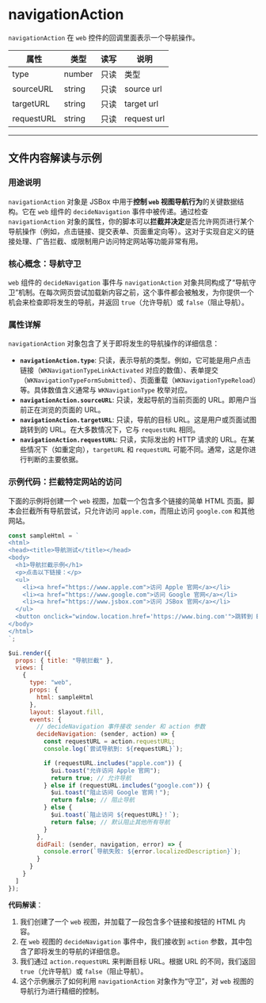 # navigationAction

`navigationAction` 在 `web` 控件的回调里面表示一个导航操作。

属性 | 类型 | 读写 | 说明
---|---|---|---
type | number | 只读 | 类型
sourceURL | string | 只读 | source url
targetURL | string | 只读 | target url
requestURL | string | 只读 | request url

---

## 文件内容解读与示例

### 用途说明

`navigationAction` 对象是 JSBox 中用于**控制 `web` 视图导航行为**的关键数据结构。它在 `web` 组件的 `decideNavigation` 事件中被传递。通过检查 `navigationAction` 对象的属性，你的脚本可以**拦截并决定**是否允许网页进行某个导航操作（例如，点击链接、提交表单、页面重定向等）。这对于实现自定义的链接处理、广告拦截、或限制用户访问特定网站等功能非常有用。

### 核心概念：导航守卫

`web` 组件的 `decideNavigation` 事件与 `navigationAction` 对象共同构成了“导航守卫”机制。在每次网页尝试加载新内容之前，这个事件都会被触发，为你提供一个机会来检查即将发生的导航，并返回 `true`（允许导航）或 `false`（阻止导航）。

### 属性详解

`navigationAction` 对象包含了关于即将发生的导航操作的详细信息：

-   **`navigationAction.type`**: 只读，表示导航的类型。例如，它可能是用户点击链接（`WKNavigationTypeLinkActivated` 对应的数值）、表单提交（`WKNavigationTypeFormSubmitted`）、页面重载（`WKNavigationTypeReload`）等。具体数值含义通常与 `WKNavigationType` 枚举对应。
-   **`navigationAction.sourceURL`**: 只读，发起导航的当前页面的 URL。即用户当前正在浏览的页面的 URL。
-   **`navigationAction.targetURL`**: 只读，导航的目标 URL。这是用户或页面试图跳转到的 URL。在大多数情况下，它与 `requestURL` 相同。
-   **`navigationAction.requestURL`**: 只读，实际发出的 HTTP 请求的 URL。在某些情况下（如重定向），`targetURL` 和 `requestURL` 可能不同。通常，这是你进行判断的主要依据。

### 示例代码：拦截特定网站的访问

下面的示例将创建一个 `web` 视图，加载一个包含多个链接的简单 HTML 页面。脚本会拦截所有导航尝试，只允许访问 `apple.com`，而阻止访问 `google.com` 和其他网站。

```javascript
const sampleHtml = `
<html>
<head><title>导航测试</title></head>
<body>
  <h1>导航拦截示例</h1>
  <p>点击以下链接：</p>
  <ul>
    <li><a href="https://www.apple.com">访问 Apple 官网</a></li>
    <li><a href="https://www.google.com">访问 Google 官网</a></li>
    <li><a href="https://www.jsbox.com">访问 JSBox 官网</a></li>
  </ul>
  <button onclick="window.location.href='https://www.bing.com'">跳转到 Bing</button>
</body>
</html>
`;

$ui.render({
  props: { title: "导航拦截" },
  views: [
    {
      type: "web",
      props: {
        html: sampleHtml
      },
      layout: $layout.fill,
      events: {
        // decideNavigation 事件接收 sender 和 action 参数
        decideNavigation: (sender, action) => {
          const requestURL = action.requestURL;
          console.log(`尝试导航到: ${requestURL}`);

          if (requestURL.includes("apple.com")) {
            $ui.toast("允许访问 Apple 官网");
            return true; // 允许导航
          } else if (requestURL.includes("google.com")) {
            $ui.toast("阻止访问 Google 官网！");
            return false; // 阻止导航
          } else {
            $ui.toast(`阻止访问 ${requestURL}！`);
            return false; // 默认阻止其他所有导航
          }
        },
        didFail: (sender, navigation, error) => {
          console.error(`导航失败: ${error.localizedDescription}`);
        }
      }
    }
  ]
});
```

**代码解读**：

1.  我们创建了一个 `web` 视图，并加载了一段包含多个链接和按钮的 HTML 内容。
2.  在 `web` 视图的 `decideNavigation` 事件中，我们接收到 `action` 参数，其中包含了即将发生的导航的详细信息。
3.  我们通过 `action.requestURL` 来判断目标 URL。根据 URL 的不同，我们返回 `true`（允许导航）或 `false`（阻止导航）。
4.  这个示例展示了如何利用 `navigationAction` 对象作为“守卫”，对 `web` 视图的导航行为进行精细的控制。 
